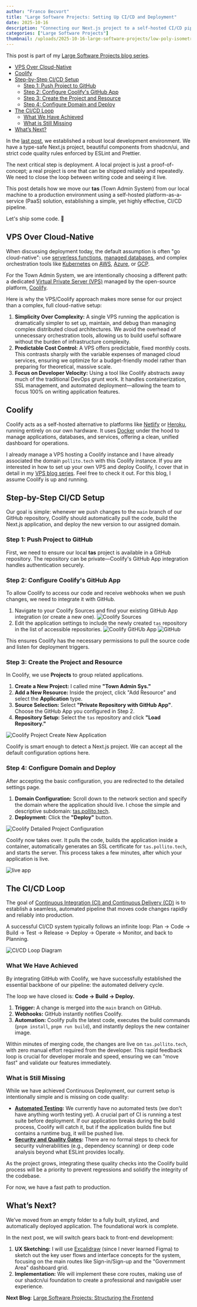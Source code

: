 ```yaml
---
author: "Franco Becvort"
title: "Large Software Projects: Setting Up CI/CD and Deployment"
date: 2025-10-16
description: "Connecting our Next.js project to a self-hosted CI/CD pipeline using Coolify on a VPS"
categories: ["Large Software Projects"]
thumbnail: /uploads/2025-10-16-large-software-projects/low-poly-isometric-ci-cd-chicken.png
---
```


This post is part of my [Large Software Projects blog series](/en/categories/large-software-projects/).

<!-- TOC -->
  * [VPS Over Cloud-Native](#vps-over-cloud-native)
  * [Coolify](#coolify)
  * [Step-by-Step CI/CD Setup](#step-by-step-cicd-setup)
    * [Step 1: Push Project to GitHub](#step-1-push-project-to-github)
    * [Step 2: Configure Coolify's GitHub App](#step-2-configure-coolifys-github-app)
    * [Step 3: Create the Project and Resource](#step-3-create-the-project-and-resource)
    * [Step 4: Configure Domain and Deploy](#step-4-configure-domain-and-deploy)
  * [The CI/CD Loop](#the-cicd-loop)
    * [What We Have Achieved](#what-we-have-achieved)
    * [What is Still Missing](#what-is-still-missing)
  * [What&rsquo;s Next?](#whats-next)
<!-- TOC -->

In the [last post](/en/blog/2025-10-12-large-software-projects), we established a robust local development environment. We have a type-safe Next.js project, beautiful components from shadcn/ui, and strict code quality rules enforced by ESLint and Prettier.

The next critical step is deployment. A local project is just a proof-of-concept; a real project is one that can be shipped reliably and repeatedly. We need to close the loop between writing code and seeing it live.

This post details how we move our **tas** (Town Admin System) from our local machine to a production environment using a self-hosted platform-as-a-service (PaaS) solution, establishing a simple, yet highly effective, CI/CD pipeline.

Let's ship some code. 🚀

## VPS Over Cloud-Native

When discussing deployment today, the default assumption is often "go cloud-native": use [serverless functions](https://learn.microsoft.com/en-us/azure/azure-functions/functions-overview), [managed databases](https://www.oracle.com/autonomous-database/what-is-managed-database/), and complex orchestration tools like [Kubernetes](https://kubernetes.io/) on [AWS](https://aws.amazon.com/), [Azure](https://portal.azure.com/), or [GCP](https://console.cloud.google.com/).

For the Town Admin System, we are intentionally choosing a different path: a dedicated [Virtual Private Server (VPS)](https://www.ibm.com/think/topics/vps) managed by the open-source platform, [Coolify](https://coolify.io/).

Here is why the VPS/Coolify approach makes more sense for our project than a complex, full cloud-native setup:

1.  **Simplicity Over Complexity:** A single VPS running the application is dramatically simpler to set up, maintain, and debug than managing complex distributed cloud architectures. We avoid the overhead of unnecessary orchestration tools, allowing us to build useful software without the burden of infrastructure complexity.
2.  **Predictable Cost Control:** A VPS offers predictable, fixed monthly costs. This contrasts sharply with the variable expenses of managed cloud services, ensuring we optimize for a budget-friendly model rather than preparing for theoretical, massive scale.
3.  **Focus on Developer Velocity:** Using a tool like Coolify abstracts away much of the traditional DevOps grunt work. It handles containerization, SSL management, and automated deployment—allowing the team to focus 100% on writing application features.

## Coolify

Coolify acts as a self-hosted alternative to platforms like [Netlify](https://www.netlify.com/) or [Heroku](https://www.heroku.com/), running entirely on our own hardware. It uses [Docker](https://www.docker.com/) under the hood to manage applications, databases, and services, offering a clean, unified dashboard for operations.

I already manage a VPS hosting a Coolify instance and I have already associated the domain `pollito.tech` with this Coolify instance. If you are interested in how to set up your own VPS and deploy Coolify, I cover that in detail in my [VPS blog series](/en/categories/vps/). Feel free to check it out. For this blog, I assume Coolify is up and running.

## Step-by-Step CI/CD Setup

Our goal is simple: whenever we push changes to the `main` branch of our GitHub repository, Coolify should automatically pull the code, build the Next.js application, and deploy the new version to our assigned domain.

### Step 1: Push Project to GitHub

First, we need to ensure our local **tas** project is available in a GitHub repository. The repository can be private—Coolify's GitHub App integration handles authentication securely.

### Step 2: Configure Coolify's GitHub App

To allow Coolify to access our code and receive webhooks when we push changes, we need to integrate it with GitHub.

1.  Navigate to your Coolify Sources and find your existing GitHub App integration (or create a new one).
    ![Coolify Sources](/uploads/2025-10-16-large-software-projects/screencapture-coolify-pollito-tech-sources-2025-10-16-12_05_44.png)
   2.  Edit the application settings to include the newly created `tas` repository in the list of accessible repositories.
       ![Coolify GitHUb App](/uploads/2025-10-16-large-software-projects/screencapture-coolify-pollito-tech-source-github-g4kkkgssgcggg4804wwkwgs4-2025-10-16-12_08_03.png)
       ![GitHub](/uploads/2025-10-16-large-software-projects/screencapture-github-settings-installations-62867320-2025-10-16-12_10_04.png)

This ensures Coolify has the necessary permissions to pull the source code and listen for deployment triggers.

### Step 3: Create the Project and Resource

In Coolify, we use **Projects** to group related applications.

1.  **Create a New Project:** I called mine **"Town Admin Sys."**
2.  **Add a New Resource:** Inside the project, click "Add Resource" and select the **Application** type.
3.  **Source Selection:** Select **"Private Repository with GitHub App"**. Choose the GitHub App you configured in Step 2.
4.  **Repository Setup:** Select the `tas` repository and click **"Load Repository."**
    
![Coolify Project Create New Application](/uploads/2025-10-16-large-software-projects/screencapture-coolify-pollito-tech-project-ok040g8c4w8kkscgsook4k48-environment-kwgo4w4gwk0gog4gos8sggwc-new-2025-10-16-12_14_26.png)

Coolify is smart enough to detect a Next.js project. We can accept all the default configuration options here.

### Step 4: Configure Domain and Deploy

After accepting the basic configuration, you are redirected to the detailed settings page.

1.  **Domain Configuration:** Scroll down to the network section and specify the domain where the application should live. I chose the simple and descriptive subdomain: [tas.pollito.tech](https://tas.pollito.tech/).
2.  **Deployment:** Click the **"Deploy"** button.

![Coolify Detailed Project Configuration](/uploads/2025-10-16-large-software-projects/screencapture-coolify-pollito-tech-project-ok040g8c4w8kkscgsook4k48-environment-kwgo4w4gwk0gog4gos8sggwc-application-bsoswcgg44o8g0cogsk8c44o-2025-10-16-12_24_48.jpg)

Coolify now takes over. It pulls the code, builds the application inside a container, automatically generates an SSL certificate for `tas.pollito.tech`, and starts the server. This process takes a few minutes, after which your application is live.

![live app](/uploads/2025-10-16-large-software-projects/screenshot-from-2025-10-16-12-27-55.png)

## The CI/CD Loop

The goal of [Continuous Integration (CI) and Continuous Delivery (CD)](https://www.redhat.com/en/topics/devops/what-is-ci-cd) is to establish a seamless, automated pipeline that moves code changes rapidly and reliably into production.

A successful CI/CD system typically follows an infinite loop: Plan → Code → Build → Test → Release → Deploy → Operate → Monitor, and back to Planning.

![CI/CD Loop Diagram](/uploads/2025-10-16-large-software-projects/1-2683077548.png)

### What We Have Achieved

By integrating GitHub with Coolify, we have successfully established the essential backbone of our pipeline: the automated delivery cycle.

The loop we have closed is: **Code → Build → Deploy.**

1.  **Trigger:** A change is merged into the `main` branch on GitHub.
2.  **Webhooks:** GitHub instantly notifies Coolify.
3.  **Automation:** Coolify pulls the latest code, executes the build commands (`pnpm install`, `pnpm run build`), and instantly deploys the new container image.

Within minutes of merging code, the changes are live on `tas.pollito.tech`, with zero manual effort required from the developer. This rapid feedback loop is crucial for developer morale and speed, ensuring we can "move fast" and validate our features immediately.

### What is Still Missing

While we have achieved Continuous Deployment, our current setup is intentionally simple and is missing on code quality:

*   **[Automated Testing](https://www.geeksforgeeks.org/software-testing/automation-testing-software-testing/):** We currently have no automated tests (we don't have anything worth testing yet). A crucial part of CI is running a test suite before deployment. If our application breaks during the build process, Coolify will catch it, but if the application builds fine but contains a runtime bug, it will be pushed live.
*   **[Security and Quality Gates](https://www.sonarsource.com/resources/library/quality-gate/):** There are no formal steps to check for security vulnerabilities (e.g., dependency scanning) or deep code analysis beyond what ESLint provides locally.

As the project grows, integrating these quality checks into the Coolify build process will be a priority to prevent regressions and solidify the integrity of the codebase.

For now, we have a fast path to production.

## What&rsquo;s Next?

We’ve moved from an empty folder to a fully built, stylized, and automatically deployed application. The foundational work is complete.

In the next post, we will switch gears back to front-end development:

1.  **UX Sketching:** I will use [Excalidraw](https://excalidraw.com/) (since I never learned Figma) to sketch out the key user flows and interface concepts for the system, focusing on the main routes like Sign-in/Sign-up and the "Government Area" dashboard grid.
2.  **Implementation:** We will implement these core routes, making use of our shadcn/ui foundation to create a professional and navigable user experience.

**Next Blog**: [Large Software Projects: Structuring the Frontend](/en/blog/2025-10-17-large-software-projects)